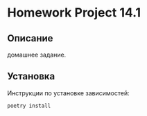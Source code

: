 # Homework Project 14.1

## Описание
домашнее задание.

## Установка
Инструкции по установке зависимостей:
```bash
poetry install